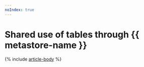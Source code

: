 ```yaml
---
noIndex: true
---
```


# Shared use of tables through {{ metastore-name }}

{% include [article-body](../../_tutorials/dataproc-to-dataproc.md) %}
